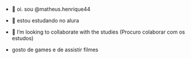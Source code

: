 - 👋 oi. sou @matheus.henrique44
- 👀 estou estudando no alura

- 💞️ I’m looking to collaborate with the studies (Procuro colaborar com os estudos)
- gosto de games e de assistir filmes

<!---
matheusremboski/matheusremboski is a ✨ special ✨ repository because its `README.md` (this file) appears on your GitHub profile.
You can click the Preview link to take a look at your changes.
--->
